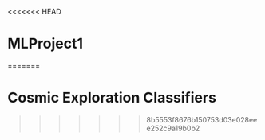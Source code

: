 <<<<<<< HEAD
# MLProject1
=======
# Cosmic Exploration Classifiers
>>>>>>> 8b5553f8676b150753d03e028eee252c9a19b0b2
